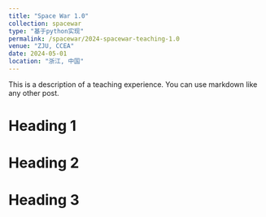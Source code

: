 ```yaml
---
title: "Space War 1.0"
collection: spacewar
type: "基于python实现"
permalink: /spacewar/2024-spacewar-teaching-1.0
venue: "ZJU, CCEA"
date: 2024-05-01
location: "浙江, 中国"
---
```


This is a description of a teaching experience. You can use markdown like any other post.

Heading 1
======

Heading 2
======

Heading 3
======
